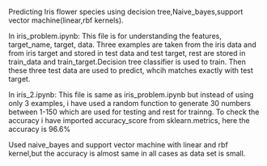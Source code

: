 Predicting Iris flower species using decision tree,Naive_bayes,support vector machine(linear,rbf kernels).

In iris_problem.ipynb:
This file is for understanding the features, target_name, target, data. Three examples are taken from the iris data and from iris target and stored in test data and test target, rest are stored in train_data and train_target.Decision tree classifier is used to train. Then these three test data are used to predict, whcih matches exactly with test target.

In iris_2.ipynb:
This file is same as iris_problem.ipynb but instead of using only 3 examples, i have used a random function to generate 30 numbers between 1-150 which are used for testing and rest for trainng. To check the accuracy i have imported accuracy_score from sklearn.metrics, here the accuracy is 96.6%

Used naive_bayes and support vector machine with linear and rbf kernel,but the accuracy is almost same in all cases as data set is small.
